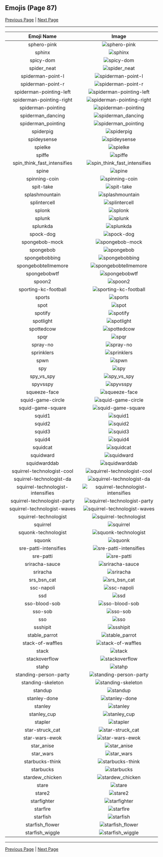 
## Emojis (Page 87)

[Previous Page](/docs/hc/page-s-0086.md)
  | [Next Page](/docs/hc/page-s-0088.md)

<hr />

|Emoji Name|Image|
| :-: | :-: |
|sphero-pink| ![sphero-pink](/emojis/hc/sphero-pink.png)|
|sphinx| ![sphinx](/emojis/hc/sphinx.png)|
|spicy-dom| ![spicy-dom](/emojis/hc/spicy-dom.png)|
|spider_neat| ![spider_neat](/emojis/hc/spider_neat.gif)|
|spiderman-point-l| ![spiderman-point-l](/emojis/hc/spiderman-point-l.png)|
|spiderman-point-r| ![spiderman-point-r](/emojis/hc/spiderman-point-r.png)|
|spiderman-pointing-left| ![spiderman-pointing-left](/emojis/hc/spiderman-pointing-left.gif)|
|spiderman-pointing-right| ![spiderman-pointing-right](/emojis/hc/spiderman-pointing-right.gif)|
|spiderman-pointing| ![spiderman-pointing](/emojis/hc/spiderman-pointing.png)|
|spiderman_dancing| ![spiderman_dancing](/emojis/hc/spiderman_dancing.gif)|
|spiderman_pointing| ![spiderman_pointing](/emojis/hc/spiderman_pointing.png)|
|spiderpig| ![spiderpig](/emojis/hc/spiderpig.gif)|
|spideysense| ![spideysense](/emojis/hc/spideysense.png)|
|spielke| ![spielke](/emojis/hc/spielke.png)|
|spiffe| ![spiffe](/emojis/hc/spiffe.png)|
|spin_think_fast_intensifies| ![spin_think_fast_intensifies](/emojis/hc/spin_think_fast_intensifies.gif)|
|spine| ![spine](/emojis/hc/spine.png)|
|spinning-coin| ![spinning-coin](/emojis/hc/spinning-coin.gif)|
|spit-take| ![spit-take](/emojis/hc/spit-take.gif)|
|splashmountain| ![splashmountain](/emojis/hc/splashmountain.png)|
|splintercell| ![splintercell](/emojis/hc/splintercell.png)|
|splonk| ![splonk](/emojis/hc/splonk.png)|
|splunk| ![splunk](/emojis/hc/splunk.png)|
|splunkda| ![splunkda](/emojis/hc/splunkda.png)|
|spock-dog| ![spock-dog](/emojis/hc/spock-dog.png)|
|spongebob-mock| ![spongebob-mock](/emojis/hc/spongebob-mock.png)|
|spongebob| ![spongebob](/emojis/hc/spongebob.png)|
|spongebobbing| ![spongebobbing](/emojis/hc/spongebobbing.gif)|
|spongebobtellmemore| ![spongebobtellmemore](/emojis/hc/spongebobtellmemore.jpg)|
|spongebobwtf| ![spongebobwtf](/emojis/hc/spongebobwtf.jpg)|
|spoon2| ![spoon2](/emojis/hc/spoon2.jpg)|
|sporting-kc-football| ![sporting-kc-football](/emojis/hc/sporting-kc-football.png)|
|sports| ![sports](/emojis/hc/sports.png)|
|spot| ![spot](/emojis/hc/spot.gif)|
|spotify| ![spotify](/emojis/hc/spotify.png)|
|spotlight| ![spotlight](/emojis/hc/spotlight.png)|
|spottedcow| ![spottedcow](/emojis/hc/spottedcow.jpg)|
|spqr| ![spqr](/emojis/hc/spqr.png)|
|spray-no| ![spray-no](/emojis/hc/spray-no.gif)|
|sprinklers| ![sprinklers](/emojis/hc/sprinklers.gif)|
|spwn| ![spwn](/emojis/hc/spwn.png)|
|spy| ![spy](/emojis/hc/spy.png)|
|spy_vs_spy| ![spy_vs_spy](/emojis/hc/spy_vs_spy.png)|
|spyvsspy| ![spyvsspy](/emojis/hc/spyvsspy.png)|
|squeeze-face| ![squeeze-face](/emojis/hc/squeeze-face.png)|
|squid-game-circle| ![squid-game-circle](/emojis/hc/squid-game-circle.png)|
|squid-game-square| ![squid-game-square](/emojis/hc/squid-game-square.png)|
|squid1| ![squid1](/emojis/hc/squid1.png)|
|squid2| ![squid2](/emojis/hc/squid2.png)|
|squid3| ![squid3](/emojis/hc/squid3.png)|
|squid4| ![squid4](/emojis/hc/squid4.png)|
|squidcat| ![squidcat](/emojis/hc/squidcat.png)|
|squidward| ![squidward](/emojis/hc/squidward.gif)|
|squidwarddab| ![squidwarddab](/emojis/hc/squidwarddab.png)|
|squirrel-technologist-cool| ![squirrel-technologist-cool](/emojis/hc/squirrel-technologist-cool.png)|
|squirrel-technologist-da| ![squirrel-technologist-da](/emojis/hc/squirrel-technologist-da.png)|
|squirrel-technologist-intensifies| ![squirrel-technologist-intensifies](/emojis/hc/squirrel-technologist-intensifies.gif)|
|squirrel-technologist-party| ![squirrel-technologist-party](/emojis/hc/squirrel-technologist-party.gif)|
|squirrel-technologist-waves| ![squirrel-technologist-waves](/emojis/hc/squirrel-technologist-waves.gif)|
|squirrel-technologist| ![squirrel-technologist](/emojis/hc/squirrel-technologist.png)|
|squirrel| ![squirrel](/emojis/hc/squirrel.png)|
|squonk-technologist| ![squonk-technologist](/emojis/hc/squonk-technologist.png)|
|squonk| ![squonk](/emojis/hc/squonk.png)|
|sre-patti-intensifies| ![sre-patti-intensifies](/emojis/hc/sre-patti-intensifies.gif)|
|sre-patti| ![sre-patti](/emojis/hc/sre-patti.png)|
|sriracha-sauce| ![sriracha-sauce](/emojis/hc/sriracha-sauce.png)|
|sriracha| ![sriracha](/emojis/hc/sriracha.jpg)|
|srs_bsn_cat| ![srs_bsn_cat](/emojis/hc/srs_bsn_cat.png)|
|ssc-napoli| ![ssc-napoli](/emojis/hc/ssc-napoli.png)|
|ssd| ![ssd](/emojis/hc/ssd.jpg)|
|sso-blood-sob| ![sso-blood-sob](/emojis/hc/sso-blood-sob.png)|
|sso-sob| ![sso-sob](/emojis/hc/sso-sob.png)|
|sso| ![sso](/emojis/hc/sso.png)|
|ssshipit| ![ssshipit](/emojis/hc/ssshipit.png)|
|stable_parrot| ![stable_parrot](/emojis/hc/stable_parrot.gif)|
|stack-of-waffles| ![stack-of-waffles](/emojis/hc/stack-of-waffles.gif)|
|stack| ![stack](/emojis/hc/stack.png)|
|stackoverflow| ![stackoverflow](/emojis/hc/stackoverflow.png)|
|stahp| ![stahp](/emojis/hc/stahp.jpg)|
|standing-person-party| ![standing-person-party](/emojis/hc/standing-person-party.gif)|
|standing-skeleton| ![standing-skeleton](/emojis/hc/standing-skeleton.png)|
|standup| ![standup](/emojis/hc/standup.gif)|
|stanley-done| ![stanley-done](/emojis/hc/stanley-done.gif)|
|stanley| ![stanley](/emojis/hc/stanley.png)|
|stanley_cup| ![stanley_cup](/emojis/hc/stanley_cup.png)|
|stapler| ![stapler](/emojis/hc/stapler.png)|
|star-struck_cat| ![star-struck_cat](/emojis/hc/star-struck_cat.png)|
|star-wars-ewok| ![star-wars-ewok](/emojis/hc/star-wars-ewok.png)|
|star_anise| ![star_anise](/emojis/hc/star_anise.jpg)|
|star_wars| ![star_wars](/emojis/hc/star_wars.png)|
|starbucks-think| ![starbucks-think](/emojis/hc/starbucks-think.png)|
|starbucks| ![starbucks](/emojis/hc/starbucks.png)|
|stardew_chicken| ![stardew_chicken](/emojis/hc/stardew_chicken.png)|
|stare| ![stare](/emojis/hc/stare.png)|
|stare2| ![stare2](/emojis/hc/stare2.gif)|
|starfighter| ![starfighter](/emojis/hc/starfighter.png)|
|starfire| ![starfire](/emojis/hc/starfire.gif)|
|starfish| ![starfish](/emojis/hc/starfish.jpg)|
|starfish_flower| ![starfish_flower](/emojis/hc/starfish_flower.png)|
|starfish_wiggle| ![starfish_wiggle](/emojis/hc/starfish_wiggle.gif)|

<hr/>

[Previous Page](/docs/hc/page-s-0086.md)
  | [Next Page](/docs/hc/page-s-0088.md)